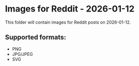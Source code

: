 # Images for Reddit - 2026-01-12

This folder will contain images for Reddit posts on 2026-01-12.

## Supported formats:
- PNG
- JPG/JPEG
- SVG
